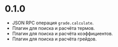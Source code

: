 # 0.1.0

- JSON RPC операция `grade.calculate`.
- Плагин для поиска и расчёта термов.
- Плагин для поиска и расчёта коэффициентов.
- Плагин для поиска и расчёта грейдов.